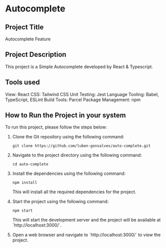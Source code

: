 # Autocomplete

## Project Title

Autocomplete Feature

## Project Description

This project is a Simple Autocomplete developed by React & Typescript.

## Tools used

View: React
CSS: Tailwind CSS
Unit Testing: Jest
Language Tooling: Babel, TypeScript, ESLint
Build Tools: Parcel
Package Management: npm

## How to Run the Project in your system

To run this project, please follow the steps below:

1. Clone the Git repository using the following command:

   ```
   git clone https://github.com/luben-gonsalves/auto-complete.git
   ```

2. Navigate to the project directory using the following command:

   ```
   cd auto-complete
   ```

3. Install the dependencies using the following command:

   ```
   npm install
   ```

   This will install all the required dependencies for the project.

4. Start the project using the following command:

   ```
   npm start
   ```

   This will start the development server and the project will be available at \`http://localhost:3000/\`.

5. Open a web browser and navigate to \`http://localhost:3000/\` to view the project.
